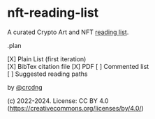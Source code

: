 # nft-reading-list

A curated Crypto Art and NFT [reading list](reading.md).

.plan 

[X] Plain List (first iteration)  
[X] BibTex citation file
[X] PDF
[ ] Commented list   
[ ] Suggested reading paths    


by [@crcdng](https://twitter.com/crcdng)

(c) 2022-2024. License: CC BY 4.0 (https://creativecommons.org/licenses/by/4.0/)
